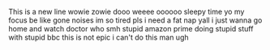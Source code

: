 This is a new line wowie zowie
dooo weeee oooooo
sleepy time yo
my focus be like gone noises
im so tired pls
i need a fat nap yall
i just wanna go home and watch doctor who smh
stupid amazon prime doing stupid stuff with stupid bbc
this is not epic
i can't do this man ugh